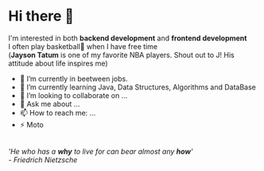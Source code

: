 # Hi there 👋

I'm interested in both **backend development** and **frontend development**<br>
I often play basketball🏀 when I have free time<br>
 (**Jayson Tatum** is one of my favorite NBA players. Shout out to J! His attitude about life inspires me)<br>

- 🔭 I’m currently in beetween jobs.
- 🌱 I’m currently learning Java, Data Structures, Algorithms and DataBase
- 👯 I’m looking to collaborate on ...
- 💬 Ask me about ...
- 📫 How to reach me: ...
- ⚡ Moto<br><br>

*'He who has a **why** to live for can bear almost any **how**'*<br>
                                                       *- Friedrich Nietzsche*


<!--
**gdtknight/gdtknight** is a ✨ _special_ ✨ repository because its `README.md` (this file) appears on your GitHub profile.

Here are some ideas to get you started:


-->
